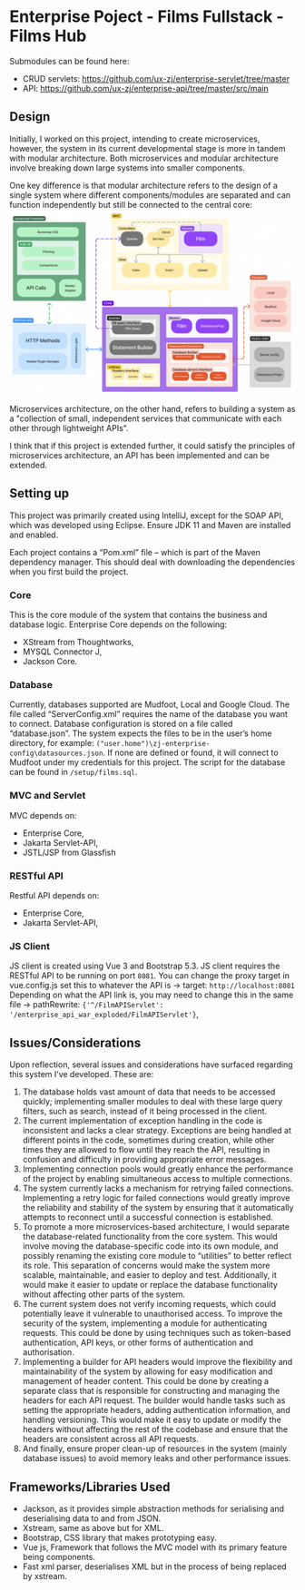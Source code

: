 # Enterprise Poject - Films Fullstack - Films Hub

Submodules can be found here:
- CRUD servlets: https://github.com/ux-zj/enterprise-servlet/tree/master
- API: https://github.com/ux-zj/enterprise-api/tree/master/src/main

## Design
Initially, I worked on this project, intending to create microservices, however, the system in its current developmental stage is more in tandem with modular architecture. Both microservices and modular architecture involve breaking down large systems into smaller components.  

One key difference is that modular architecture refers to the design of a single system where different components/modules are separated and can function independently but still be connected to the central core: 
![design of system](image.png)

Microservices architecture, on the other hand, refers to building a system as a "collection of small, independent services that communicate with each other through lightweight APIs".  

I think that if this project is extended further, it could satisfy the principles of microservices architecture, an API has been implemented and can be extended.

## Setting up 

This project was primarily created using IntelliJ, except for the SOAP API, which was developed using Eclipse. Ensure JDK 11 and Maven are installed and enabled. 

Each project contains a “Pom.xml” file – which is part of the Maven dependency manager. This should deal with downloading the dependencies when you first build the project. 

### Core 
This is the core module of the system that contains the business and database logic. 
Enterprise Core depends on the following: 
- XStream from Thoughtworks, 
- MYSQL Connector J, 
- Jackson Core. 
  
### Database 
Currently, databases supported are Mudfoot, Local and Google Cloud. 
The file called “ServerConfig.xml” requires the name of the database you want to connect. 
Database configuration is stored on a file called “database.json”. 
The system expects the files to be in the user’s home directory, for example: `("user.home")\zj-enterprise-config\datasources.json`. 
If none are defined or found, it will connect to Mudfoot under my credentials for this project. 
The script for the database can be found in `/setup/films.sql`. 

### MVC and Servlet 
MVC depends on:  
- Enterprise Core, 
- Jakarta Servlet-API, 
- JSTL/JSP from Glassfish 

### RESTful API 
Restful API depends on:  
- Enterprise Core, 
- Jakarta Servlet-API, 

### JS Client 
JS client is created using Vue 3 and Bootstrap 5.3. 
JS client requires the RESTful API to be running on port `8081`. 
You can change the proxy target in vue.config.js set this to whatever the API is -> target: `http://localhost:8081` 
Depending on what the API link is, you may need to change this in the same file -> pathRewrite: `{'^/FilmAPIServlet': '/enterprise_api_war_exploded/FilmAPIServlet'}`, 

## Issues/Considerations 

Upon reflection, several issues and considerations have surfaced regarding this system I’ve developed. These are: 

1. The database holds vast amount of data that needs to be accessed quickly; implementing smaller modules to deal with these large query filters, such as search, instead of it being processed in the client. 
2. The current implementation of exception handling in the code is inconsistent and lacks a clear strategy. Exceptions are being handled at different points in the code, sometimes during creation, while other times they are allowed to flow until they reach the API, resulting in confusion and difficulty in providing appropriate error messages.
3. Implementing connection pools would greatly enhance the performance of the project by enabling simultaneous access to multiple connections. 
4. The system currently lacks a mechanism for retrying failed connections. Implementing a retry logic for failed connections would greatly improve the reliability and stability of the system by ensuring that it automatically attempts to reconnect until a successful connection is established. 
5. To promote a more microservices-based architecture, I would separate the database-related functionality from the core system. This would involve moving the database-specific code into its own module, and possibly renaming the existing core module to “utilities” to better reflect its role. This separation of concerns would make the system more scalable, maintainable, and easier to deploy and test. Additionally, it would make it easier to update or replace the database functionality without affecting other parts of the system. 
6. The current system does not verify incoming requests, which could potentially leave it vulnerable to unauthorised access. To improve the security of the system, implementing a module for authenticating requests. This could be done by using techniques such as token-based authentication, API keys, or other forms of authentication and authorisation. 
7. Implementing a builder for API headers would improve the flexibility and maintainability of the system by allowing for easy modification and management of header content. This could be done by creating a separate class that is responsible for constructing and managing the headers for each API request. The builder would handle tasks such as setting the appropriate headers, adding authentication information, and handling versioning. This would make it easy to update or modify the headers without affecting the rest of the codebase and ensure that the headers are consistent across all API requests. 
8. And finally, ensure proper clean-up of resources in the system (mainly database issues) to avoid memory leaks and other performance issues. 

 
## Frameworks/Libraries Used 
- Jackson, as it provides simple abstraction methods for serialising and deserialising data to and from JSON. 
- Xstream, same as above but for XML. 
- Bootstrap, CSS library that makes prototyping easy. 
- Vue js, Framework that follows the MVC model with its primary feature being components. 
- Fast xml parser, deserialises XML but in the process of being replaced by xstream.  